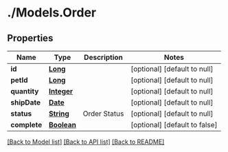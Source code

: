 # ./Models.Order
## Properties

Name | Type | Description | Notes
------------ | ------------- | ------------- | -------------
**id** | [**Long**](long.md) |  | [optional] [default to null]
**petId** | [**Long**](long.md) |  | [optional] [default to null]
**quantity** | [**Integer**](integer.md) |  | [optional] [default to null]
**shipDate** | [**Date**](DateTime.md) |  | [optional] [default to null]
**status** | [**String**](string.md) | Order Status | [optional] [default to null]
**complete** | [**Boolean**](boolean.md) |  | [optional] [default to false]

[[Back to Model list]](../README.md#documentation-for-models) [[Back to API list]](../README.md#documentation-for-api-endpoints) [[Back to README]](../README.md)

